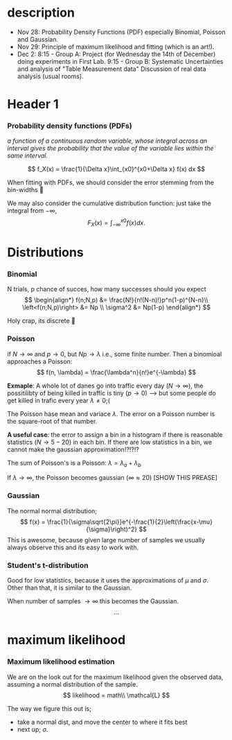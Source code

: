 
# description
* Nov 28: Probability Density Functions (PDF) especially Binomial, Poisson and Gaussian.
* Nov 29: Principle of maximum likelihood and fitting (which is an art!).
* Dec 2: 8:15 - Group A: Project (for Wednesday the 14th of December) doing experiments in First Lab. 9:15 - Group B: Systematic Uncertainties and analysis of "Table Measurement data" Discussion of real data analysis (usual rooms).


# Header 1
### Probability density functions (PDFs)
*a function of a continuous random variable, whose integral across an interval gives the probability that the value of the variable lies within the same interval.*

$$
     f_X(x) = \frac{1}{\Delta x}\int_{x0}^{x0+\Delta x} f(x) dx
$$

When fitting with PDFs, we should consider the error stemming from the bin-widths 🥸

We may also consider the cumulative distribution function: just take the integral from $-\infty$,
$$
    F_X(x) = \int_{-\infty}^{x0} f(x) dx.
$$




# Distributions
### Binomial
N trials, p chance of succes, how many successes should you expect
$$
\begin{align*}
     f(n;N,p) &= \frac{N!}{n!(N-n)!}p^n(1-p)^{N-n}\\
     \left<f(n;N,p)\right> &= Np \\
     \sigma^2 &= Np(1-p)
\end{align*}
$$


Holy crap, its discrete 🤯

### Poisson
if $N\rightarrow \infty$ and $p\rightarrow 0$, but $Np\rightarrow\lambda$ i.e., some finite number. Then a binomioal approaches a Poisson:
$$
     f(n, \lambda) = \frac{\lambda^n}{n!}e^{-\lambda}
$$

**Exmaple**: A whole lot of danes go into traffic every day ($N\rightarrow\infty$), the possitilibty of being killed in traffic is tiny ($p\rightarrow 0$) --> but some people do get killed in trafic every year $\lambda\neq 0$;(

The Poisson hase mean and variace $\lambda$. The error on a Poisson number is the square-root of that number.

**A useful case**: the error to assign a bin in a histogram if there is reasonable statistics ($N \rightarrow 5-20$) in each bin. If there are low statistics in a bin, we cannot make the gaussian approximation!?!?!?



The sum of Poisson's is a Poisson: $\lambda = \lambda_a + \lambda_b$


If $\lambda \rightarrow \infty$, the Poisson becomes gaussian ($\infty\approx20$) [SHOW THIS PREASE]


### Gaussian
The normal normal distribution;
$$
     f(x) = \frac{1}{\sigma\sqrt{2\pi}}e^{-\frac{1}{2}\left(\frac{x-\mu}{\sigma}\right)^2}
$$
This is awesome, because given large number of samples we usually always observe this and its easy to work with.


### Student's t-distribution
Good for low statistics, because it uses the approximations of $\mu$ and $\sigma$. Other than that, it is similar to the Gaussian.

When number of samples $\rightarrow\infty$ this becomes the Gaussian.
$$
     \ldots
$$


# maximum likelihood
### Maximum likelihood estimation

We are on the look out for the maximum likelihood given the observed data, assuming a normal distribution of the sample.
$$
     likelihood = math\\
     \mathcal{L}
$$


The way we figure this out is;
* take a normal dist, and move the center to where it fits best
* next up; $\sigma$.